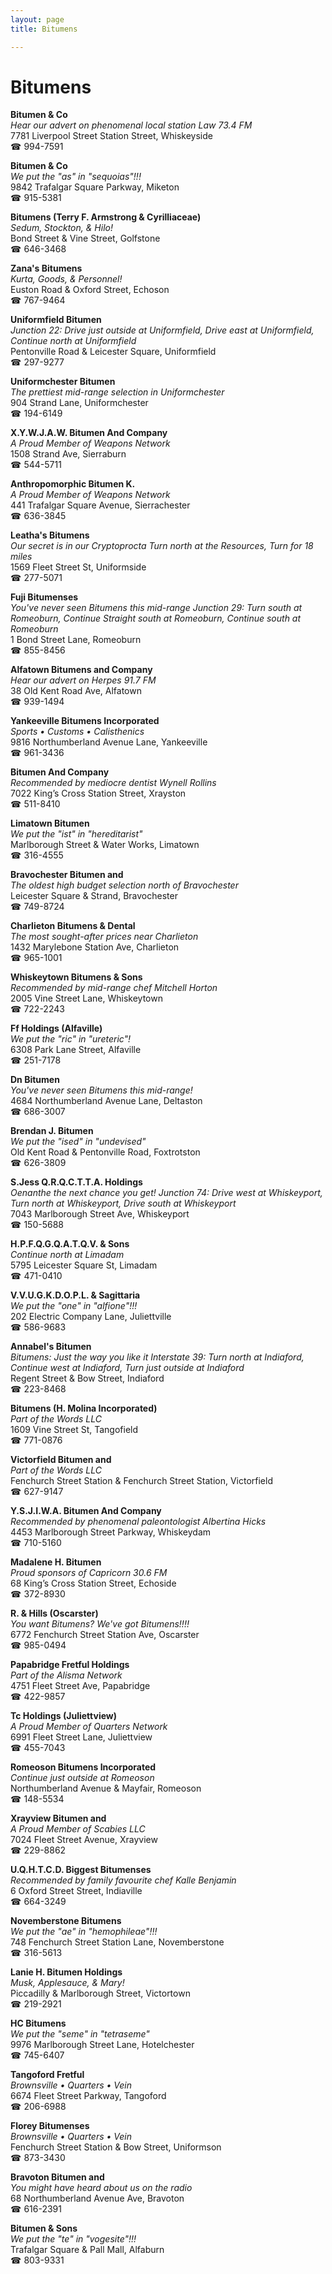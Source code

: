 ```yaml
---
layout: page 
title: Bitumens

---
```



# Bitumens


 **Bitumen & Co**  
_Hear our advert on phenomenal local station Law 73.4 FM_  
7781 Liverpool Street Station Street, Whiskeyside  
☎ 994-7591

**Bitumen & Co**  
_We put the "as" in "sequoias"!!!_  
9842 Trafalgar Square Parkway, Miketon  
☎ 915-5381

**Bitumens (Terry F. Armstrong & Cyrilliaceae)**  
_Sedum, Stockton, & Hilo!_  
Bond Street & Vine Street, Golfstone  
☎ 646-3468

**Zana's Bitumens**  
_Kurta, Goods, & Personnel!_  
Euston Road & Oxford Street, Echoson  
☎ 767-9464

**Uniformfield Bitumen**  
_Junction 22: Drive just outside at Uniformfield, Drive east at Uniformfield, Continue north at Uniformfield_  
Pentonville Road & Leicester Square, Uniformfield  
☎ 297-9277

**Uniformchester Bitumen**  
_The prettiest mid-range selection in Uniformchester_  
904 Strand Lane, Uniformchester  
☎ 194-6149

**X.Y.W.J.A.W. Bitumen And Company**  
_A Proud Member of Weapons Network_  
1508 Strand Ave, Sierraburn  
☎ 544-5711

**Anthropomorphic Bitumen K.**  
_A Proud Member of Weapons Network_  
441 Trafalgar Square Avenue, Sierrachester  
☎ 636-3845

**Leatha's Bitumens**  
_Our secret is in our Cryptoprocta 
Turn north at the Resources, Turn for 18 miles_  
1569 Fleet Street St, Uniformside  
☎ 277-5071

**Fuji Bitumenses**  
_You've never seen Bitumens this mid-range 
Junction 29: Turn south at Romeoburn, Continue Straight south at Romeoburn, Continue south at Romeoburn_  
1 Bond Street Lane, Romeoburn  
☎ 855-8456

**Alfatown Bitumens and Company**  
_Hear our advert on Herpes 91.7 FM_  
38 Old Kent Road Ave, Alfatown  
☎ 939-1494

**Yankeeville Bitumens Incorporated**  
_Sports • Customs • Calisthenics_  
9816 Northumberland Avenue Lane, Yankeeville  
☎ 961-3436

**Bitumen And Company**  
_Recommended by mediocre dentist Wynell Rollins_  
7022 King’s Cross Station Street, Xrayston  
☎ 511-8410

**Limatown Bitumen**  
_We put the "ist" in "hereditarist"_  
Marlborough Street & Water Works, Limatown  
☎ 316-4555

**Bravochester Bitumen and**  
_The oldest high budget selection north of Bravochester_  
Leicester Square & Strand, Bravochester  
☎ 749-8724

**Charlieton Bitumens & Dental**  
_The most sought-after prices near Charlieton_  
1432 Marylebone Station Ave, Charlieton  
☎ 965-1001

**Whiskeytown Bitumens & Sons**  
_Recommended by mid-range chef Mitchell Horton_  
2005 Vine Street Lane, Whiskeytown  
☎ 722-2243

**Ff Holdings (Alfaville)**  
_We put the "ric" in "ureteric"!_  
6308 Park Lane Street, Alfaville  
☎ 251-7178

**Dn Bitumen**  
_You've never seen Bitumens this mid-range!_  
4684 Northumberland Avenue Lane, Deltaston  
☎ 686-3007

**Brendan J. Bitumen**  
_We put the "ised" in "undevised"_  
Old Kent Road & Pentonville Road, Foxtrotston  
☎ 626-3809

**S.Jess Q.R.Q.C.T.T.A. Holdings**  
_Oenanthe the next chance you get! 
Junction 74: Drive west at Whiskeyport, Turn north at Whiskeyport, Drive south at Whiskeyport_  
7043 Marlborough Street Ave, Whiskeyport  
☎ 150-5688

**H.P.F.Q.G.Q.A.T.Q.V. & Sons**  
_Continue north at Limadam_  
5795 Leicester Square St, Limadam  
☎ 471-0410

**V.V.U.G.K.D.O.P.L. & Sagittaria**  
_We put the "one" in "alfione"!!!_  
202 Electric Company Lane, Juliettville  
☎ 586-9683

**Annabel's Bitumen**  
_Bitumens: Just the way you like it 
Interstate 39: Turn north at Indiaford, Continue west at Indiaford, Turn just outside at Indiaford_  
Regent Street & Bow Street, Indiaford  
☎ 223-8468

**Bitumens (H. Molina Incorporated)**  
_Part of the Words LLC_  
1609 Vine Street St, Tangofield  
☎ 771-0876

**Victorfield Bitumen and**  
_Part of the Words LLC_  
Fenchurch Street Station & Fenchurch Street Station, Victorfield  
☎ 627-9147

**Y.S.J.I.W.A. Bitumen And Company**  
_Recommended by phenomenal paleontologist Albertina Hicks_  
4453 Marlborough Street Parkway, Whiskeydam  
☎ 710-5160

**Madalene H. Bitumen**  
_Proud sponsors of Capricorn 30.6 FM_  
68 King’s Cross Station Street, Echoside  
☎ 372-8930

**R. & Hills (Oscarster)**  
_You want Bitumens? We've got Bitumens!!!!_  
6772 Fenchurch Street Station Ave, Oscarster  
☎ 985-0494

**Papabridge Fretful Holdings**  
_Part of the Alisma Network_  
4751 Fleet Street Ave, Papabridge  
☎ 422-9857

**Tc Holdings (Juliettview)**  
_A Proud Member of Quarters Network_  
6991 Fleet Street Lane, Juliettview  
☎ 455-7043

**Romeoson Bitumens Incorporated**  
_Continue just outside at Romeoson_  
Northumberland Avenue & Mayfair, Romeoson  
☎ 148-5534

**Xrayview Bitumen and**  
_A Proud Member of Scabies LLC_  
7024 Fleet Street Avenue, Xrayview  
☎ 229-8862

**U.Q.H.T.C.D. Biggest Bitumenses**  
_Recommended by family favourite chef Kalle Benjamin_  
6 Oxford Street Street, Indiaville  
☎ 664-3249

**Novemberstone Bitumens**  
_We put the "ae" in "hemophileae"!!!_  
748 Fenchurch Street Station Lane, Novemberstone  
☎ 316-5613

**Lanie H. Bitumen Holdings**  
_Musk, Applesauce, & Mary!_  
Piccadilly & Marlborough Street, Victortown  
☎ 219-2921

**HC Bitumens**  
_We put the "seme" in "tetraseme"_  
9976 Marlborough Street Lane, Hotelchester  
☎ 745-6407

**Tangoford Fretful**  
_Brownsville • Quarters • Vein_  
6674 Fleet Street Parkway, Tangoford  
☎ 206-6988

**Florey Bitumenses**  
_Brownsville • Quarters • Vein_  
Fenchurch Street Station & Bow Street, Uniformson  
☎ 873-3430

**Bravoton Bitumen and**  
_You might have heard about us on the radio_  
68 Northumberland Avenue Ave, Bravoton  
☎ 616-2391

**Bitumen & Sons**  
_We put the "te" in "vogesite"!!!_  
Trafalgar Square & Pall Mall, Alfaburn  
☎ 803-9331

